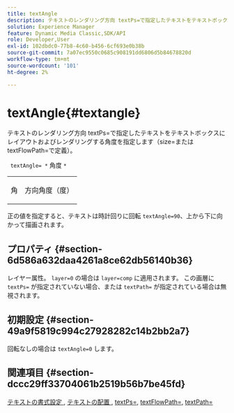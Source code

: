 ```yaml
---
title: textAngle
description: テキストのレンダリング方向 textPs=で指定したテキストをテキストボックスにレイアウトおよびレンダリングする角度を指定します（size=または textFlowPath=で定義）。
solution: Experience Manager
feature: Dynamic Media Classic,SDK/API
role: Developer,User
exl-id: 102dbdc0-77b8-4c60-b456-6cf693e0b38b
source-git-commit: 7a07ec9550c0685c908191dd6806d5b84678820d
workflow-type: tm+mt
source-wordcount: '101'
ht-degree: 2%

---
```


# textAngle{#textangle}

テキストのレンダリング方向 textPs=で指定したテキストをテキストボックスにレイアウトおよびレンダリングする角度を指定します（size=または textFlowPath=で定義）。

` textAngle= *` 角度 `*`

<table id="simpletable_40832AC4B43A458CA69B225768124F58"> 
 <tr class="strow"> 
  <td class="stentry"> <p> <span class="varname"> 角 </span> </p> </td> 
  <td class="stentry"> <p>方向角度（度） </p> </td> 
 </tr> 
</table>

正の値を指定すると、テキストは時計回りに回転 `textAngle=90`、上から下に向かって描画されます。

## プロパティ {#section-6d586a632daa4261a8ce62db56140b36}

レイヤー属性。 `layer=0` の場合は `layer=comp` に適用されます。 この画層に `textPs=` が指定されていない場合、または `textPath=` が指定されている場合は無視されます。

## 初期設定 {#section-49a9f5819c994c27928282c14b2bb2a7}

回転なしの場合は `textAngle=0` します。

## 関連項目 {#section-dccc29ff33704061b2519b56b7be45fd}

[&#x200B; テキストの書式設定 &#x200B;](../../../../../is-api/http-ref/image-serving-api-ref/c-http-protocol-reference/c-text-formatting/c-text-formatting.md#concept-0d3136db7f6f49668274541cd4b6364c), [&#x200B; テキストの配置 &#x200B;](../../../../../is-api/http-ref/image-serving-api-ref/c-http-protocol-reference/c-text-formatting/r-text-positioning.md#reference-f647443d92914f4b89a7cc5a83267d87), [textPs=](../../../../../is-api/http-ref/image-serving-api-ref/c-http-protocol-reference/c-command-reference/r-textps.md#reference-4209a2a6169f44278da2647cfb0cd767), [textFlowPath=](../../../../../is-api/http-ref/image-serving-api-ref/c-http-protocol-reference/c-command-reference/r-textflowpath.md#reference-0b8d9493d71342f0b6a64a6d221584ef), [textPath=](../../../../../is-api/http-ref/image-serving-api-ref/c-http-protocol-reference/c-command-reference/r-textpath.md#reference-b09cc0902dff4725bdb54d5da4076ccd)
